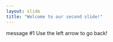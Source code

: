 ```yaml
---
layout: slide
title: "Welcome to our second slide!"
---
```

message #1
Use the left arrow to go back!
